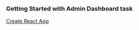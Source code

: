 ### Getting Started with Admin Dashboard task

[Create React App](https://bucolic-speculoos-b975f2.netlify.app)
